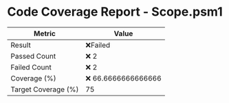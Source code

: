 # Code Coverage Report - Scope.psm1
| Metric          | Value       |
|-----------------|-------------|
| Result          | ❌Failed |
| Passed Count         | ❌ 2 |
| Failed Count         | ❌ 2 |
| Coverage (%)    | ❌ 66.6666666666666 |
| Target Coverage (%) | 75 |
